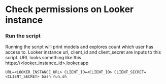 # Check permissions on Looker instance


### Run the script

Running the script will print models and explores count which user has access to. Looker instance url, client_id and client_secret
are inputs to this script. URL looks something like this https://<looker_instance_id>.looker.app

```shell
URL=<LOOKER_INSTANCE_URL> CLIENT_ID=<CLIENT_ID> CLIENT_SECRET=<CLIENT_SECRET> bash run.sh
```
